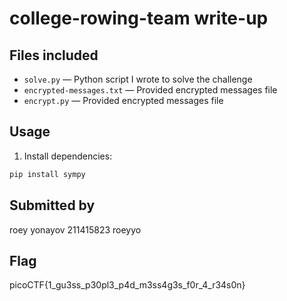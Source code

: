 # college-rowing-team write-up

## Files included
- `solve.py` — Python script I wrote to solve the challenge
- `encrypted-messages.txt` — Provided encrypted messages file
- `encrypt.py` — Provided encrypted messages file

## Usage
1. Install dependencies:
```bash
pip install sympy
```

## Submitted by
roey yonayov 211415823 roeyyo

## Flag
picoCTF{1_gu3ss_p30pl3_p4d_m3ss4g3s_f0r_4_r34s0n}
